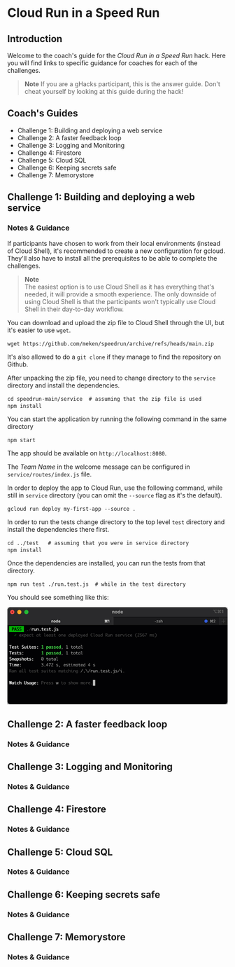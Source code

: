 # Cloud Run in a Speed Run

## Introduction

Welcome to the coach's guide for the *Cloud Run in a Speed Run* hack. Here you will find links to specific guidance for coaches for each of the challenges.

> **Note** If you are a gHacks participant, this is the answer guide. Don't cheat yourself by looking at this guide during the hack!

## Coach's Guides

- Challenge 1: Building and deploying a web service
- Challenge 2: A faster feedback loop
- Challenge 3: Logging and Monitoring
- Challenge 4: Firestore
- Challenge 5: Cloud SQL
- Challenge 6: Keeping secrets safe
- Challenge 7: Memorystore

## Challenge 1: Building and deploying a web service

### Notes & Guidance

If participants have chosen to work from their local environments (instead of Cloud Shell), it's recommended to create a new configuration for gcloud. They'll also have to install all the prerequisites to be able to complete the challenges.

> **Note**  
> The easiest option is to use Cloud Shell as it has everything that's needed, it will provide a smooth experience. The only downside of using Cloud Shell is that the participants won't typically use Cloud Shell in their day-to-day workflow.

You can download and upload the zip file to Cloud Shell through the UI, but it's easier to use `wget`. 

```shell
wget https://github.com/meken/speedrun/archive/refs/heads/main.zip
```

It's also allowed to do a `git clone` if they manage to find the repository on Github.

After unpacking the zip file, you need to change directory to the `service` directory and install the dependencies.

```shell
cd speedrun-main/service  # assuming that the zip file is used
npm install
```

You can start the application by running the following command in the same directory

```shell
npm start
```

The app should be available on `http://localhost:8080`. 

The *Team Name* in the welcome message can be configured in `service/routes/index.js` file.

In order to deploy the app to Cloud Run, use the following command, while still in `service` directory (you can omit the `--source` flag as it's the default).

```shell
gcloud run deploy my-first-app --source .
```

In order to run the tests change directory to the top level `test` directory and install the dependencies there first.

```shell
cd ../test   # assuming that you were in service directory
npm install 
```

Once the dependencies are installed, you can run the tests from that directory.

```shell
npm run test ./run.test.js  # while in the test directory
```

You should see something like this:

![Running tests](images/running-tests.gif)

## Challenge 2: A faster feedback loop

### Notes & Guidance

## Challenge 3: Logging and Monitoring

### Notes & Guidance

## Challenge 4: Firestore

### Notes & Guidance

## Challenge 5: Cloud SQL

### Notes & Guidance

## Challenge 6: Keeping secrets safe

### Notes & Guidance

## Challenge 7: Memorystore

### Notes & Guidance

